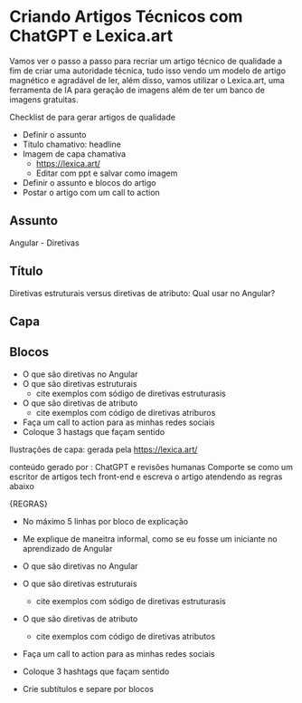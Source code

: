 # **Criando Artigos Técnicos com ChatGPT e Lexica.art**

Vamos ver o passo a passo para recriar um artigo técnico de qualidade a fim de criar uma autoridade técnica, tudo isso vendo um modelo de artigo magnético e agradável de ler, além disso, vamos utilizar o Lexica.art, uma ferramenta de IA para geração de imagens além de ter um banco de imagens gratuitas.

Checklist  de para gerar artigos de qualidade

- Definir o assunto
- Titulo chamativo: headline
- Imagem de capa chamativa
    - https://lexica.art/
    - Editar com ppt e salvar como imagem
- Definir o assunto e blocos do artigo
- Postar o artigo com um call to action

## Assunto

Angular - Diretivas

## Título

Diretivas estruturais versus diretivas de atributo: Qual usar no Angular?

## Capa

[]('/capa.png)

## Blocos

- O que são diretivas no Angular
- O que são diretivas estruturais
    - cite exemplos com sódigo de diretivas estruturasis
- O que são diretivas de atributo
    - cite exemplos com código de diretivas atriburos
- Faça um call to action para as minhas redes sociais
- Coloque 3 hastags que façam sentido

Ilustrações  de capa: gerada pela  https://lexica.art/ 

conteúdo gerado por : ChatGPT e revisões humanas
Comporte se como um escritor de artigos tech front-end  e escreva o artigo atendendo as regras abaixo

{REGRAS}

- No máximo 5 linhas por bloco de explicação
    
    
- Me explique de maneitra informal, como se eu fosse um iniciante no aprendizado de Angular
- O que são diretivas no Angular
- O que são diretivas estruturais
    - cite exemplos com sódigo de diretivas estruturasis
- O que são diretivas de atributo
    - cite exemplos com código de diretivas atributos
- Faça um call to action para as minhas redes sociais
- Coloque 3 hashtags que façam sentido
- Crie subtítulos e separe por blocos